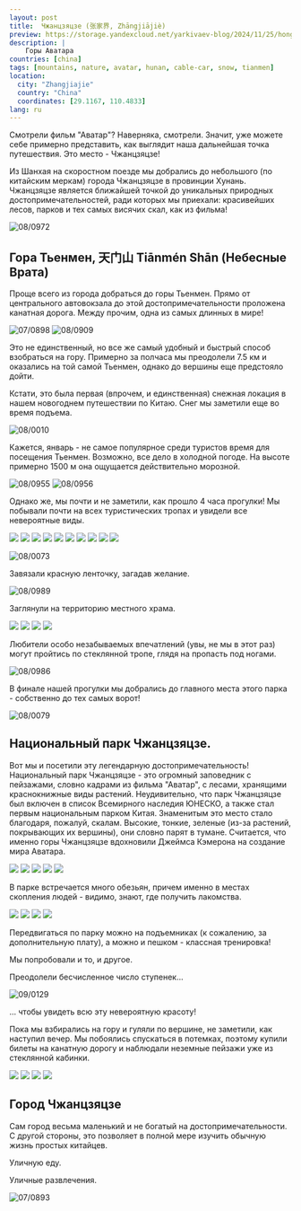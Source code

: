 ```yaml
---
layout: post
title:  Чжанцзяцзе (张家界, Zhāngjiājiè)
preview: https://storage.yandexcloud.net/yarkivaev-blog/2024/11/25/hong_kong_metro.jpg
description: |
    Горы Аватара
countries: [china]
tags: [mountains, nature, avatar, hunan, cable-car, snow, tianmen]
location:
  city: "Zhangjiajie"
  country: "China"
  coordinates: [29.1167, 110.4833]
lang: ru
---
```



Смотрели фильм "Аватар"? Наверняка, смотрели. Значит, уже можете себе примерно представить, как выглядит наша дальнейшая точка путешествия. Это место - Чжанцзяцзе! 

Из Шанхая на скоростном поезде мы добрались до небольшого (по китайским меркам) города Чжанцзяцзе в провинции Хунань. Чжанцзяцзе является ближайшей точкой до уникальных природных достопримечательностей, ради которых мы приехали: красивейших лесов, парков и тех самых висячих скал, как из фильма! 

![08/0972][08/0972]

## Гора Тьенмен, 天门山 Tiānmén Shān (Небесные Врата)

Проще всего из города добраться до горы Тьенмен. Прямо от центрального автовокзала до этой достопримечательности проложена канатная дорога. Между прочим, одна из самых длинных в мире! 

![07/0898][07/0898]
![08/0909][08/0909]

Это не единственный, но все же самый удобный и быстрый способ взобраться на гору. Примерно за полчаса мы преодолели 7.5 км и оказались на той самой Тьенмен, однако до вершины еще предстояло дойти. 

Кстати, это была первая (впрочем, и единственная) снежная локация в нашем новогоднем путешествии по Китаю. Снег мы заметили еще во время подъема. 

![08/0010][08/0010]

Кажется, январь - не самое популярное среди туристов время для посещения Тьенмен. Возможно, все дело в холодной погоде. На высоте примерно 1500 м она ощущается действительно морозной.

![08/0955][08/0955]
![08/0956][08/0956]

Однако же, мы почти и не заметили, как прошло 4 часа прогулки! Мы побывали почти на всех туристических тропах и увидели все невероятные виды. 

<div class="horizontal-scroll">
    <img src="imgs/08/DSC_0961.JPG" />
    <img src="imgs/08/DSC_0978.JPG" />
    <img src="imgs/08/DSC_0997.JPG" />
    <img src="imgs/08/DSC_1000.JPG" />
    <img src="imgs/08/DSC_0005.JPG" />
    <img src="imgs/08/DSC_0018.JPG" />
    <img src="imgs/08/DSC_0019.JPG" />
    <img src="imgs/08/DSC_0029.JPG" />
    <img src="imgs/08/DSC_0038.JPG" />
    <img src="imgs/08/DSC_0982.JPG" />
</div>


![08/0073][08/0073]

Завязали красную ленточку, загадав желание.

![08/0989][08/0989]

Заглянули на территорию местного храма.

<div class="horizontal-scroll">
    <img src="imgs/08/DSC_0033.JPG" />
    <img src="imgs/08/DSC_0035.JPG" />
    <img src="imgs/08/DSC_0042.JPG" />
    <img src="imgs/08/DSC_0047.JPG" />
</div>

Любители особо незабываемых впечатлений (увы, не мы в этот раз) могут пройтись по стеклянной тропе, глядя на пропасть под ногами.

![08/0986][08/0986]

В финале нашей прогулки мы добрались до главного места этого парка - собственно до тех самых ворот!

![08/0079][08/0079]


## Национальный парк Чжанцзяцзе.

Вот мы и посетили эту легендарную достопримечательность! Национальный парк Чжанцзяцзе - это огромный заповедник с пейзажами, словно кадрами из фильма "Аватар", с лесами, хранящими краснокнижные виды растений. Неудивительно, что парк Чжанцзяцзе был включен в список Всемирного наследия ЮНЕСКО, а также стал первым национальным парком Китая.  Знаменитым это место стало благодаря, пожалуй, скалам. Высокие, тонкие, зеленые (из-за растений, покрывающих их вершины), они словно парят в тумане. Считается, что именно горы Чжанцзяцзе вдохновили Джеймса Кэмерона на создание мира Аватара.

<div class="horizontal-scroll">
    <img src="imgs/09/DSC_0203.JPG" />
    <img src="imgs/09/DSC_0199.JPG" />
    <img src="imgs/09/DSC_0195.JPG" />
    <img src="imgs/09/DSC_0192.JPG" />
    <img src="imgs/09/DSC_0149.JPG" />
</div>

В парке встречается много обезьян, причем именно в местах скопления людей - видимо, знают, где получить лакомства.

<div class="horizontal-scroll">
    <img src="imgs/09/DSC_0153.JPG" />
    <img src="imgs/09/DSC_0157.JPG" />
    <img src="imgs/09/DSC_0166.JPG" />
    <img src="imgs/09/DSC_0168.JPG" />
</div>

Передвигаться по парку можно на подъемниках (к сожалению, за дополнительную плату), а можно и пешком - классная тренировка! 

Мы попробовали и то, и другое.

Преодолели бесчисленное число ступенек...

![09/0129][09/0129]

... чтобы увидеть всю эту невероятную красоту!

Пока мы взбирались на гору и гуляли по вершине, не заметили, как наступил вечер. Мы побоялись спускаться в потемках, поэтому купили билеты на канатную дорогу и наблюдали неземные пейзажи уже из стеклянной кабинки.

<div class="horizontal-scroll">
    <img src="imgs/09/DSC_0175.JPG" />
    <img src="imgs/09/DSC_0176.JPG" />
    <img src="imgs/09/DSC_0195.JPG" />
    <img src="imgs/09/DSC_0197.JPG" />
</div>

## Город Чжанцзяцзе

Сам город весьма маленький и не богатый на достопримечательности. С другой стороны, это позволяет в полной мере изучить обычную жизнь простых китайцев.

Уличную еду.

Уличные развлечения.

![07/0893][07/0893]


[08/0972]: imgs/08/DSC_0972.JPG
[08/0010]: imgs/08/DSC_0010.JPG
[08/0986]: imgs/08/DSC_0986.JPG
[09/0153]: imgs/09/DSC_0153.JPG
[09/0157]: imgs/09/DSC_0157.JPG
[09/0166]: imgs/09/DSC_0166.JPG
[09/0168]: imgs/09/DSC_0168.JPG
[09/0175]: imgs/09/DSC_0175.JPG
[09/0176]: imgs/09/DSC_0176.JPG
[09/0195]: imgs/09/DSC_0195.JPG
[09/0197]: imgs/09/DSC_0197.JPG
[07/0893]: imgs/07/DSC_0893.JPG
[07/0898]: imgs/07/DSC_0898.JPG
[08/0909]: imgs/08/DSC_0909.JPG
[08/0955]: imgs/08/DSC_0955.JPG
[08/0956]: imgs/08/DSC_0956.JPG
[08/0989]: imgs/08/DSC_0989.JPG
[08/0033]: imgs/08/DSC_0033.JPG
[08/0035]: imgs/08/DSC_0035.JPG
[08/0042]: imgs/08/DSC_0042.JPG
[08/0047]: imgs/08/DSC_0047.JPG
[08/0073]: imgs/08/DSC_0073.JPG
[08/0079]: imgs/08/DSC_0079.JPG
[08/0961]: imgs/08/DSC_0961.JPG
[08/0978]: imgs/08/DSC_0978.JPG
[08/0997]: imgs/08/DSC_0997.JPG
[08/1000]: imgs/08/DSC_1000.JPG
[08/0005]: imgs/08/DSC_0005.JPG
[08/0018]: imgs/08/DSC_0018.JPG
[08/0019]: imgs/08/DSC_0019.JPG
[08/0029]: imgs/08/DSC_0029.JPG
[08/0038]: imgs/08/DSC_0038.JPG
[08/0982]: imgs/08/DSC_0982.JPG
[09/0129]: imgs/09/DSC_0129.JPG
[09/0203]: imgs/09/DSC_0203.JPG
[09/0199]: imgs/09/DSC_0199.JPG
[09/0195]: imgs/09/DSC_0195.JPG
[09/0192]: imgs/09/DSC_0192.JPG
[09/0149]: imgs/09/DSC_0149.JPG
